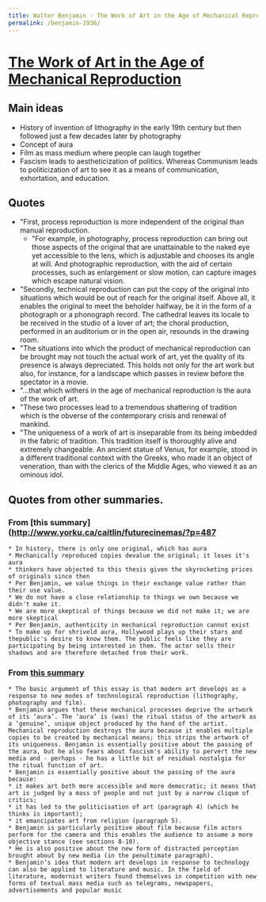 ```yaml
---
title: Walter Benjamin - The Work of Art in the Age of Mechanical Reproduction
permalink: /benjamin-1936/
---
```

# [The Work of Art in the Age of Mechanical Reproduction](https://en.wikipedia.org/wiki/The_Work_of_Art_in_the_Age_of_Mechanical_Reproduction)

## Main ideas
 * History of invention of lithography in the early 19th century but then followed just a few decades later by photography
 * Concept of aura
 * Film as mass medium where people can laugh together
 * Fascism leads to aestheticization of politics. Whereas Communism leads to politicization of art to see it as a means of communication, exhortation, and education.
 
## Quotes
* "First, process reproduction is more independent of the original than manual reproduction.
	* "For example, in photography, process reproduction can bring out those aspects of the original that are unattainable to the naked eye yet accessible to the lens, which is adjustable and chooses its angle at will. And photographic reproduction, with the aid of certain processes, such as enlargement or slow motion, can capture images which escape natural vision.
* "Secondly, technical reproduction can put the copy of the original into situations which would be out of reach for the original itself. Above all, it enables the original to meet the beholder halfway, be it in the form of a photograph or a phonograph record. The cathedral leaves its locale to be received in the studio of a lover of art; the choral production, performed in an auditorium or in the open air, resounds in the drawing room.
* "The situations into which the product of mechanical reproduction can be brought may not touch the actual work of art, yet the quality of its presence is always depreciated. This holds not only for the art work but also, for instance, for a landscape which passes in review before the spectator in a movie.
* "...that which withers in the age of mechanical reproduction is the aura of the work of art.
* "These two processes lead to a tremendous shattering of tradition which is the obverse of the contemporary crisis and renewal of mankind.
* "The uniqueness of a work of art is inseparable from its being imbedded in the fabric of tradition. This tradition itself is thoroughly alive and extremely changeable. An ancient statue of Venus, for example, stood in a different traditional context with the Greeks, who made it an object of veneration, than with the clerics of the Middle Ages, who viewed it as an ominous idol.



## Quotes from other summaries.
### From [this summary](http://www.yorku.ca/caitlin/futurecinemas/?p=487
	* In history, there is only one original, which has aura
	* Mechanically reproduced copies devalue the original; it loses it's aura
	* thinkers have objected to this thesis given the skyrocketing prices of originals since then 
	* Per Benjamin, we value things in their exchange value rather than their use value.
	* We do not have a close relationship to things we own because we didn't make it.
	* We are more skeptical of things because we did not make it; we are more skeptical
	* Per Benjamin, authenticity in mechanical reproduction cannot exist
	* To make up for shriveld aura, Hollywood plays up their stars and thepublic's desire to know them. The public feels like they are participating by being interested in them. The actor sells their shadows and are therefore detached from their work.

### From [this summary](https://sites.google.com/site/germanliterature/20th-century/benjamin/the-work-of-art-in-the-age-of-mechanical-reproduction)
	* The basic argument of this essay is that modern art develops as a response to new modes of technological reproduction (lithography, photography and film). 
	* Benjamin argues that these mechanical processes deprive the artwork of its ‘aura’. The ‘aura’ is (was) the ritual status of the artwork as a ‘genuine’, unique object produced by the hand of the artist. Mechanical reproduction destroys the aura because it enables multiple copies to be created by mechanical means; this strips the artwork of its uniqueness. Benjamin is essentially positive about the passing of the aura, but he also fears about fascism's ability to pervert the new media and - perhaps - he has a little bit of residual nostalgia for the ritual function of art.
	* Benjamin is essentially positive about the passing of the aura because:
	* it makes art both more accessible and more democratic; it means that art is judged by a mass of people and not just by a narrow clique of critics;
	* it has led to the politicisation of art (paragraph 4) (which he thinks is important);
	* it emancipates art from religion (paragraph 5).
	* Benjamin is particularly positive about film because film actors perform for the camera and this enables the audience to assume a more objective stance (see sections 8-10).
	* He is also positive about the new form of distracted perception brought about by new media (in the penultimate paragraph).
	* Benjamin’s idea that modern art develops in response to technology can also be applied to literature and music. In the field of literature, modernist writers found themselves in competition with new forms of textual mass media such as telegrams, newspapers, advertisements and popular music



